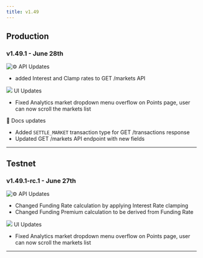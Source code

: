 ```yaml
---
title: v1.49
---
```


## Production

### v1.49.1 - June 28th

![:gear:](https://a.slack-edge.com/production-standard-emoji-assets/14.0/apple-medium/2699-fe0f.png) API Updates

* added Interest and Clamp rates to GET /markets API

![](https://docs.paradex.trade/\~gitbook/image?url=https%3A%2F%2Fa.slack-edge.com%2Fproduction-standard-emoji-assets%2F14.0%2Fapple-medium%2F1f5a5-fe0f.png\&width=300\&dpr=4\&quality=100\&sign=2f253ce9ddf0e2ade3b4a86fa026ba5bfb95721993f70bfeaab42f482802f9ba)  UI Updates

* Fixed Analytics market dropdown menu overflow on Points page, user can now scroll the markets list

:notebook: Docs updates

* Added `SETTLE_MARKET` transaction type for GET /transactions response
* Updated GET /markets API endpoint with new fields

***

## Testnet

### v1.49.1-rc.1 - June 27th

![:gear:](https://a.slack-edge.com/production-standard-emoji-assets/14.0/apple-medium/2699-fe0f.png) API Updates

* Changed Funding Rate calculation by applying Interest Rate clamping
* Changed Funding Premium calculation to be derived from Funding Rate

![](https://docs.paradex.trade/\~gitbook/image?url=https%3A%2F%2Fa.slack-edge.com%2Fproduction-standard-emoji-assets%2F14.0%2Fapple-medium%2F1f5a5-fe0f.png\&width=300\&dpr=4\&quality=100\&sign=2f253ce9ddf0e2ade3b4a86fa026ba5bfb95721993f70bfeaab42f482802f9ba)  UI Updates

* Fixed Analytics market dropdown menu overflow on Points page, user can now scroll the markets list

***

